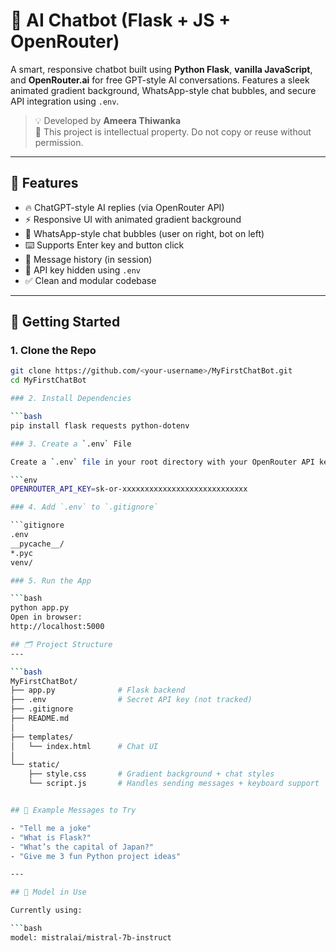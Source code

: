 # 🤖 AI Chatbot (Flask + JS + OpenRouter)

A smart, responsive chatbot built using **Python Flask**, **vanilla JavaScript**, and **OpenRouter.ai** for free GPT-style AI conversations. Features a sleek animated gradient background, WhatsApp-style chat bubbles, and secure API integration using `.env`.

> 💡 Developed by **Ameera Thiwanka**  
> 🚫 This project is intellectual property. Do not copy or reuse without permission.

---

## 🎯 Features

- 🔥 ChatGPT-style AI replies (via OpenRouter API)
- ⚡ Responsive UI with animated gradient background
- 💬 WhatsApp-style chat bubbles (user on right, bot on left)
- ⌨️ Supports Enter key and button click
- 🧠 Message history (in session)
- 🔐 API key hidden using `.env`
- ✅ Clean and modular codebase

---

## 🚀 Getting Started

### 1. Clone the Repo

```bash
git clone https://github.com/<your-username>/MyFirstChatBot.git
cd MyFirstChatBot

### 2. Install Dependencies

```bash
pip install flask requests python-dotenv

### 3. Create a `.env` File

Create a `.env` file in your root directory with your OpenRouter API key:

```env
OPENROUTER_API_KEY=sk-or-xxxxxxxxxxxxxxxxxxxxxxxxxxxx

### 4. Add `.env` to `.gitignore`

```gitignore
.env
__pycache__/
*.pyc
venv/

### 5. Run the App

```bash
python app.py
Open in browser:
http://localhost:5000

## 🗂️ Project Structure
---

```bash
MyFirstChatBot/
├── app.py              # Flask backend
├── .env                # Secret API key (not tracked)
├── .gitignore
├── README.md
│
├── templates/
│   └── index.html      # Chat UI
│
└── static/
    ├── style.css       # Gradient background + chat styles
    └── script.js       # Handles sending messages + keyboard support


## 🧠 Example Messages to Try

- "Tell me a joke"  
- "What is Flask?"  
- "What’s the capital of Japan?"  
- "Give me 3 fun Python project ideas"

---

## 📌 Model in Use

Currently using:

```bash
model: mistralai/mistral-7b-instruct


